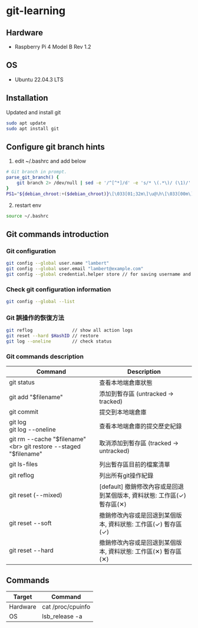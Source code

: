 # git-learning
## Hardware
- Raspberry Pi 4 Model B Rev 1.2


## OS
- Ubuntu 22.04.3 LTS


## Installation
Updated and install git
```sh
sudo apt update
sudo apt install git
```


## Configure git branch hints
1. edit ~/.bashrc and add below
```sh
# Git branch in prompt.
parse_git_branch() {
    git branch 2> /dev/null | sed -e '/^[^*]/d' -e 's/* \(.*\)/ (\1)/'
}
PS1="${debian_chroot:+($debian_chroot)}\[\033[01;32m\]\u@\h\[\033[00m\]:\[\033[01;34m\]\w\[\033[31m\]\$(parse_git_branch)\[\033[00m\] $ "
```
2. restart env
```sh
source ~/.bashrc
```


## Git commands introduction
### Git configuration
```sh
git config --global user.name "lambert"
git config --global user.email "lambert@example.com"
git config --global credential.helper store // for saving username and password to avoid input per every time
```

### Check git configuration information
```sh
git config --global --list
```

### Git 誤操作的恢復方法
```sh
git reflog               // show all action logs
git reset --hard $HashID // restore
git log --oneline        // check status
```

### Git commands description
| Command | Description |
| ------ | ------ |
| git status | 查看本地端倉庫狀態 |
| git add "$filename" | 添加到暫存區 (untracked -> tracked) |
| git commit | 提交到本地端倉庫 |
| git log <br> git log --oneline | 查看本地端倉庫的提交歷史紀錄|
| git rm --cache "$filename" <br> git restore --staged "$filename" | 取消添加到暫存區 (tracked -> untracked) |
| git ls-files | 列出暫存區目前的檔案清單 |
| git reflog | 列出所有git操作紀錄 |
| git reset (--mixed) | [default] 撤銷修改內容或是回退到某個版本, 資料狀態: 工作區(✓) 暫存區(✕) |
| git reset --soft | 撤銷修改內容或是回退到某個版本,  資料狀態: 工作區(✓) 暫存區(✓) |
| git reset --hard | 撤銷修改內容或是回退到某個版本,  資料狀態: 工作區(✕) 暫存區(✕) |


## Commands
| Target | Command |
| ------ | ------ |
| Hardware | cat /proc/cpuinfo |
| OS | lsb_release -a |
